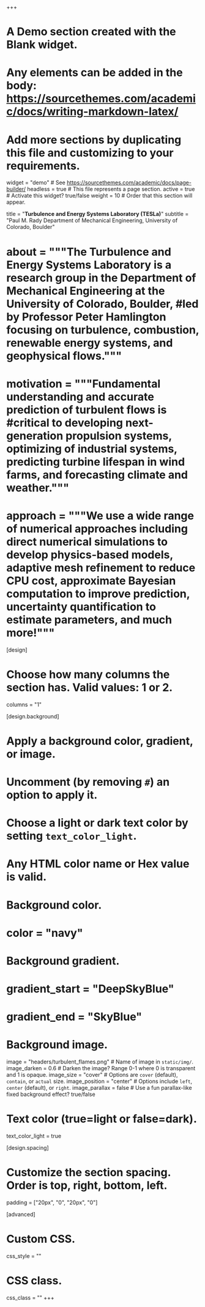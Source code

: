 +++
# A Demo section created with the Blank widget.
# Any elements can be added in the body: https://sourcethemes.com/academic/docs/writing-markdown-latex/
# Add more sections by duplicating this file and customizing to your requirements.
widget = "demo"  # See https://sourcethemes.com/academic/docs/page-builder/
headless = true  # This file represents a page section.
active = true  # Activate this widget? true/false
weight = 10  # Order that this section will appear.

title = "**Turbulence and Energy Systems Laboratory (TESLa)**"
subtitle = "Paul M. Rady Department of Mechanical Engineering, University of Colorado, Boulder"

# about = """The Turbulence and Energy Systems Laboratory is a research group in the Department of Mechanical Engineering at the University of Colorado, Boulder, #led by Professor Peter Hamlington focusing on turbulence, combustion, renewable energy systems, and geophysical flows."""

# motivation = """Fundamental understanding and accurate prediction of turbulent flows is #critical to developing next-generation propulsion systems, optimizing of industrial systems, predicting turbine lifespan in wind farms, and forecasting climate and weather."""

# approach = """We use a wide range of numerical approaches including direct numerical simulations to develop physics-based models, adaptive mesh refinement to reduce CPU cost, approximate Bayesian computation to improve prediction, uncertainty quantification to estimate parameters, and much more!"""

[design]
  # Choose how many columns the section has. Valid values: 1 or 2.
   columns = "1"

[design.background]
  # Apply a background color, gradient, or image.
  #   Uncomment (by removing `#`) an option to apply it.
  #   Choose a light or dark text color by setting `text_color_light`.
  #   Any HTML color name or Hex value is valid.

  # Background color.
  # color = "navy"

  # Background gradient.
  # gradient_start = "DeepSkyBlue"
  # gradient_end = "SkyBlue"

  # Background image.
  image = "headers/turbulent_flames.png"  # Name of image in `static/img/`.
  image_darken = 0.6  # Darken the image? Range 0-1 where 0 is transparent and 1 is opaque.
  image_size = "cover"  #  Options are `cover` (default), `contain`, or `actual` size.
  image_position = "center"  # Options include `left`, `center` (default), or `right`.
  image_parallax = false  # Use a fun parallax-like fixed background effect? true/false

  # Text color (true=light or false=dark).
  text_color_light = true

[design.spacing]
  # Customize the section spacing. Order is top, right, bottom, left.
  padding = ["20px", "0", "20px", "0"]

[advanced]
 # Custom CSS.
 css_style = ""

 # CSS class.
 css_class = ""
+++
